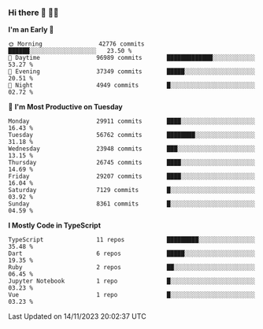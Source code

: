 ### Hi there 👋 🧑‍💻



<!--START_SECTION:waka-->
**I'm an Early 🐤** 

```text
🌞 Morning                42776 commits       ██████░░░░░░░░░░░░░░░░░░░   23.50 % 
🌆 Daytime                96989 commits       █████████████░░░░░░░░░░░░   53.27 % 
🌃 Evening                37349 commits       █████░░░░░░░░░░░░░░░░░░░░   20.51 % 
🌙 Night                  4949 commits        █░░░░░░░░░░░░░░░░░░░░░░░░   02.72 % 
```
📅 **I'm Most Productive on Tuesday** 

```text
Monday                   29911 commits       ████░░░░░░░░░░░░░░░░░░░░░   16.43 % 
Tuesday                  56762 commits       ████████░░░░░░░░░░░░░░░░░   31.18 % 
Wednesday                23948 commits       ███░░░░░░░░░░░░░░░░░░░░░░   13.15 % 
Thursday                 26745 commits       ████░░░░░░░░░░░░░░░░░░░░░   14.69 % 
Friday                   29207 commits       ████░░░░░░░░░░░░░░░░░░░░░   16.04 % 
Saturday                 7129 commits        █░░░░░░░░░░░░░░░░░░░░░░░░   03.92 % 
Sunday                   8361 commits        █░░░░░░░░░░░░░░░░░░░░░░░░   04.59 % 
```


**I Mostly Code in TypeScript** 

```text
TypeScript               11 repos            █████████░░░░░░░░░░░░░░░░   35.48 % 
Dart                     6 repos             █████░░░░░░░░░░░░░░░░░░░░   19.35 % 
Ruby                     2 repos             ██░░░░░░░░░░░░░░░░░░░░░░░   06.45 % 
Jupyter Notebook         1 repo              █░░░░░░░░░░░░░░░░░░░░░░░░   03.23 % 
Vue                      1 repo              █░░░░░░░░░░░░░░░░░░░░░░░░   03.23 % 
```




 Last Updated on 14/11/2023 20:02:37 UTC
<!--END_SECTION:waka-->



